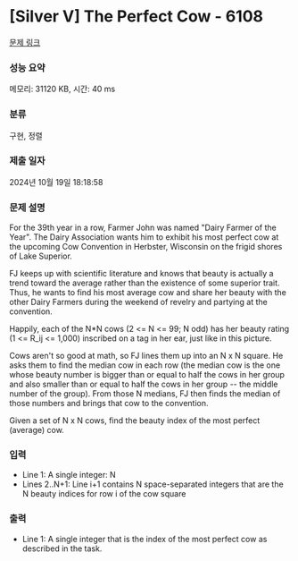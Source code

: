 # [Silver V] The Perfect Cow - 6108 

[문제 링크](https://www.acmicpc.net/problem/6108) 

### 성능 요약

메모리: 31120 KB, 시간: 40 ms

### 분류

구현, 정렬

### 제출 일자

2024년 10월 19일 18:18:58

### 문제 설명

<p>For the 39th year in a row, Farmer John was named "Dairy Farmer of the Year". The Dairy Association wants him to exhibit his most perfect cow at the upcoming Cow Convention in Herbster, Wisconsin on the frigid shores of Lake Superior.</p>

<p>FJ keeps up with scientific literature and knows that beauty is actually a trend toward the average rather than the existence of some superior trait. Thus, he wants to find his most average cow and share her beauty with the other Dairy Farmers during the weekend of revelry and partying at the convention.</p>

<p>Happily, each of the N*N cows (2 <= N <= 99; N odd) has her beauty rating (1 <= R_ij <= 1,000) inscribed on a tag in her ear, just like in this picture.</p>

<p>Cows aren't so good at math, so FJ lines them up into an N x N square. He asks them to find the median cow in each row (the median cow is the one whose  beauty number is bigger than or equal to half the cows in her group and also smaller than or equal to half the cows in her group -- the middle number of the group). From those N medians, FJ then finds the median of those numbers and brings that cow to the convention.</p>

<p>Given a set of N x N cows, find the beauty index of the most perfect (average) cow.</p>

### 입력 

 <ul>
	<li>Line 1: A single integer: N</li>
	<li>Lines 2..N+1: Line i+1 contains N space-separated integers that are the N beauty indices for row i of the cow square</li>
</ul>

<p> </p>

### 출력 

 <ul>
	<li>Line 1: A single integer that is the index of the most perfect cow as described in the task.</li>
</ul>

<p> </p>

